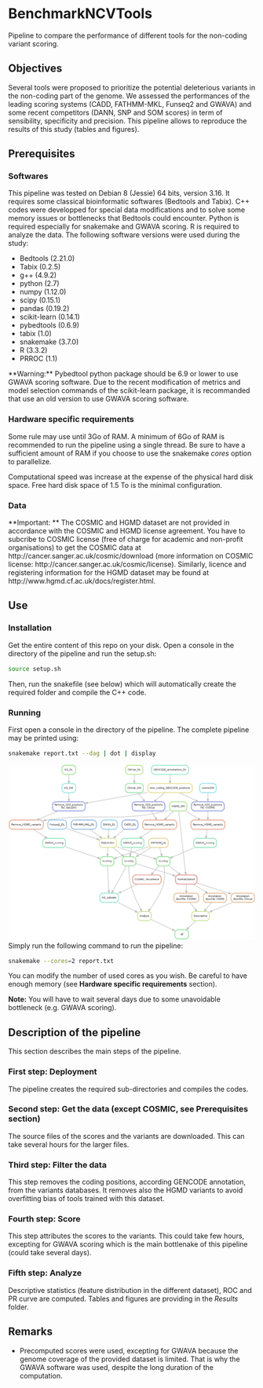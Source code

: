 # BenchmarkNCVTools
Pipeline to compare the performance of different tools for the non-coding variant scoring.

## Objectives
Several tools were proposed to prioritize the potential deleterious variants in the non-coding part of the genome. We assessed the performances of the leading scoring systems (CADD, FATHMM-MKL, Funseq2 and GWAVA) and some recent competitors (DANN, SNP and SOM scores) in term of sensibility, specificity and precision. This pipeline allows to reproduce the results of this study (tables and figures).


## Prerequisites
### Softwares
This pipeline was tested on Debian 8 (Jessie) 64 bits, version 3.16. It requires some classical bioinformatic softwares (Bedtools and Tabix). C++ codes were developped for special data modifications and to solve some memory issues or bottlenecks that Bedtools could encounter. Python is required especially for snakemake and GWAVA scoring. R is required to analyze the data.
The following software versions were used during the study:
* Bedtools (2.21.0)
* Tabix (0.2.5)
* g++ (4.9.2)
* python (2.7)
 * numpy (1.12.0)
 * scipy (0.15.1)
 * pandas (0.19.2)
 * scikit-learn (0.14.1)
 * pybedtools (0.6.9)
 * tabix (1.0)
* snakemake (3.7.0)
* R (3.3.2)
 * PRROC (1.1)

<aside class="warning">
**Warning:** Pybedtool python package should be 6.9 or lower to use GWAVA scoring software. Due to the recent modification of metrics and model selection commands of the scikit-learn package, it is recommanded that use an old version to use GWAVA scoring software.
</aside>

### Hardware specific requirements
Some rule may use until 3Go of RAM. A minimum of 6Go of RAM is recommended to run the pipeline using a single thread. Be sure to have a sufficient amount of RAM if you choose to use the snakemake *cores* option to parallelize.

Computational speed was increase at the expense of the physical hard disk space. Free hard disk space of 1.5 To is the minimal configuration.

### Data
<aside class="warning">
**Important: ** The COSMIC and HGMD dataset are not provided in accordance with the COSMIC and HGMD license agreement. You have to subcribe to COSMIC license (free of charge for academic and non-profit organisations) to get the COSMIC data at http://cancer.sanger.ac.uk/cosmic/download (more information on COSMIC license: http://cancer.sanger.ac.uk/cosmic/license). Similarly, licence and registering information for the HGMD dataset may be found at http://www.hgmd.cf.ac.uk/docs/register.html.
</aside>



## Use
### Installation
Get the entire content of this repo on your disk. Open a console in the directory of the pipeline and run the setup.sh:
```bash
source setup.sh
```
Then, run the snakefile (see below) which will automatically create the required folder and compile the C++ code.

### Running
First open a console in the directory of the pipeline.
The complete pipeline may be printed using:
```bash
snakemake report.txt --dag | dot | display
```
![Pipeline](dag.png)
Simply run the following command to run the pipeline:
```bash
snakemake --cores=2 report.txt
```
You can modify the number of used cores as you wish. Be careful to have enough memory (see **Hardware specific requirements** section).

**Note:** You will have to wait several days due to some unavoidable bottleneck (e.g. GWAVA scoring).


## Description of the pipeline
This section describes the main steps of the pipeline.
### First step: Deployment
The pipeline creates the required sub-directories and compiles the codes.
### Second step: Get the data (except COSMIC, see Prerequisites section)
The source files of the scores and the variants are downloaded. This can take several hours for the larger files.
### Third step: Filter the data
This step removes the coding positions, according GENCODE annotation, from the variants databases. It removes also the HGMD variants to avoid overfitting bias of tools trained with this dataset.
### Fourth step: Score
This step attributes the scores to the variants. This could take few hours, excepting for GWAVA scoring which is the main bottlenake of this pipeline (could take several days).
### Fifth step: Analyze
Descriptive statistics (feature distribution in the different dataset), ROC and PR curve are computed. Tables and figures are providing in the *Results* folder.

## Remarks
* Precomputed scores were used, excepting for GWAVA because the genome coverage of the provided dataset is limited. That is why the GWAVA software was used, despite the long duration of the computation.

